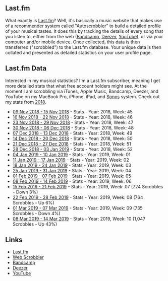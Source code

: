 ## Last.fm

What exactly is [Last.fm](https://www.last.fm/home)? Well, it's basically a music website that makes use of a recommender system called "Autoscrobbler" to build a detailed profile of your musical tastes. It does this by tracking the details of every  song that you listen to, either from the web ([Bandcamp](https://bandcamp.com/), [Deezer](https://www.deezer.com), [YouTube](https://www.youtube.com/)), or via your computer and/or mobile device. Once collected, this data is then transferred ("scrobbled") to the Last.fm database. Your unique data is then collated and presented as detailed statistics on your user profile page.

## Last.fm Data

Interested in my musical statistics? I'm a Last.fm subscriber, meaning I get more detailed stats that what free account holders might see. At the moment I am scrobbling via iTunes, Apple Music, Bandcamp, Deezer, and YouTube on my MacBook Pro, iPhone, iPad, and [Sonos](https://www.sonos.com) system. Check out my stats from [2018](https://www.last.fm/user/phmullins/listening-report/year/2018).

- [09 Nov 2018 - 15 Nov 2018](https://www.last.fm/user/phmullins/listening-report/year/2018/week/45) - Stats - Year: 2018, Week: 45
- [16 Nov 2018 - 22 Nov 2018](https://www.last.fm/user/phmullins/listening-report/year/2018/week/46) - Stats - Year: 2018, Week: 46
- [23 Nov 2018 - 29 Nov 2018](https://www.last.fm/user/phmullins/listening-report/year/2018/week/47) - Stats - Year: 2018, Week: 47
- [30 Nov 2018 - 06 Dec 2018](https://www.last.fm/user/phmullins/listening-report/year/2018/week/48) - Stats - Year: 2018, Week: 48
- [07 Dec 2018 - 13 Dec 2018](https://www.last.fm/user/phmullins/listening-report/year/2018/week/49) - Stats - Year: 2018, Week: 49
- [14 Dec 2018 - 20 Dec 2018](https://www.last.fm/user/phmullins/listening-report/year/2018/week/50) - Stats - Year: 2018, Week: 50
- [21 Dec 2018 - 27 Dec 2018](https://www.last.fm/user/phmullins/listening-report/year/2018/week/51) - Stats - Year: 2018, Week: 51
- [28 Dec 2018 - 03 Jan 2019](https://www.last.fm/user/phmullins/listening-report/year/2018/week/52) - Stats - Year: 2018, Week: 52
- [04 Jan 2019 - 10 Jan 2019](https://www.last.fm/user/phmullins/listening-report/year/2019/week/1) - Stats - Year: 2019, Week: 01
- [11 Jan 2019 - 17 Jan 2019](https://www.last.fm/user/phmullins/listening-report/year/2019/week/2) - Stats - Year: 2019, Week: 02
- [18 Jan 2019 - 24 Jan 2019](https://www.last.fm/user/phmullins/listening-report/year/2019/week/3) - Stats - Year: 2019, Week: 03
- [25 Jan 2019 - 31 Jan 2019](https://www.last.fm/user/phmullins/listening-report/year/2019/week/4) - Stats - Year: 2019, Week: 04
- [01 Feb 2019 - 07 Feb 2019](https://www.last.fm/user/phmullins/listening-report/year/2019/week/5) - Stats - Year: 2019, Week: 05
- [08 Feb 2019 - 14 Feb 2019](https://www.last.fm/user/phmullins/listening-report/year/2019/week/6) - Stats - Year: 2019, Week: 06
- [15 Feb 2019 - 21 Feb 2019](https://www.last.fm/user/phmullins/listening-report/year/2019/week/7) - Stats - Year: 2019, Week: 07 (724 Scrobbles - Down 3%)
- [22 Feb 2019 - 28 Feb 2019](https://www.last.fm/user/phmullins/listening-report/year/2019/week/8) - Stats - Year: 2019, Week: 08 (764 Scrobbles - Up 6%)
- [01 Mar 2019 - 07 Mar 2019](https://www.last.fm/user/phmullins/listening-report/year/2019/week/9) - Stats - Year: 2019, Week: 09 (735 Scrobbles - Down 4%)
- [08 Mar 2019 - 14 Mar 2019](https://www.last.fm/user/phmullins/listening-report/year/2019/week/10) - Stats - Year: 2019, Week: 10 (1,047 Scrobbles - Up 43%)

## Links

- [Last.fm](https://www.last.fm/home)
- [Web Scrobbler](https://addons.mozilla.org/en-US/firefox/addon/web-scrobbler/)
- [Bandcamp](https://bandcamp.com/)
- [Deezer](https://www.deezer.com)
- [YouTube](https://www.youtube.com/)

